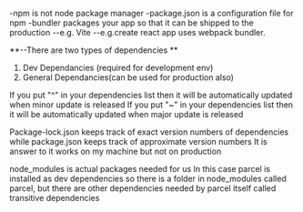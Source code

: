 -npm is not node package manager
-package.json is a configuration file for npm
-bundler packages your app so that it can be shipped to the production
--e.g. Vite
--e.g.create react app uses webpack bundler.

**--There are two types of dependencies
**

1. Dev Dependancies (required for development env)
2. General Dependancies(can be used for production also)

If you put "^" in your dependencies list then it will be automatically updated when minor update is released
If you put "~" in your dependencies list then it will be automatically updated when major update is released

Package-lock.json keeps track of exact version numbers of dependencies while package.json keeps track of approximate version numbers
It is answer to it works on my machine but not on production

node_modules is actual packages needed for us
In this case parcel is installed as dev dependencies so there is a folder in node_modules called parcel, but there are other dependencies needed by parcel itself called transitive dependencies
